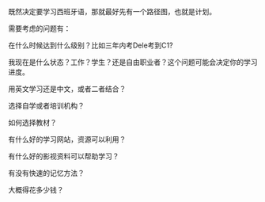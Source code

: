 既然决定要学习西班牙语，那就最好先有一个路径图，也就是计划。

需要考虑的问题有：

在什么时候达到什么级别？比如三年内考Dele考到C1?

我现在是什么状态？工作？学生？还是自由职业者？这个问题可能会决定你的学习进度。

用英文学习还是中文，或者二者结合？

选择自学或者培训机构？

如何选择教材？

有什么好的学习网站，资源可以利用？

有什么好的影视资料可以帮助学习？ 

有没有快速的记忆方法？

大概得花多少钱？

